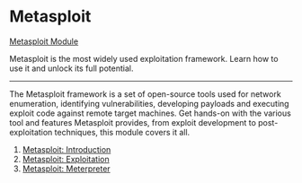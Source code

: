 # Metasploit

[Metasploit Module](https://tryhackme.com/module/metasploit)

Metasploit is the most widely used exploitation framework. Learn how to use it and unlock its full potential.

---

The Metasploit framework is a set of open-source tools used for network enumeration, identifying vulnerabilities, developing payloads and executing exploit code against remote target machines. Get hands-on with the various tool and features Metasploit provides, from exploit development to post-exploitation techniques, this module covers it all.

1. [Metasploit: Introduction](1_metasploit_introduction.md)
2. [Metasploit: Exploitation](2_metasploit_exploitation.md)
3. [Metasploit: Meterpreter](3_metasploit_meterpreter.md)
